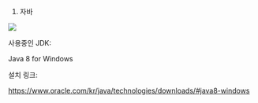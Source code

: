 1. 자바   

![](https://img.shields.io/badge/Java-007396?style=for-the-badge&logo=OpenJDK&logoColor=white")

사용중인 JDK:

Java 8 for Windows

설치 링크:

https://www.oracle.com/kr/java/technologies/downloads/#java8-windows




    
